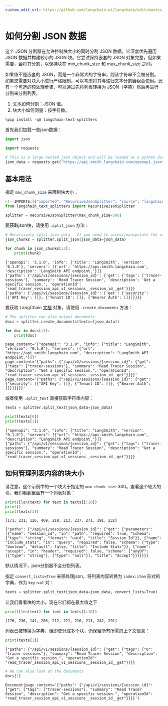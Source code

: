```yaml
---
custom_edit_url: https://github.com/langchain-ai/langchain/edit/master/docs/docs/how_to/recursive_json_splitter.ipynb
---
```

# 如何分割 JSON 数据

这个 JSON 分割器在允许控制块大小的同时分割 JSON 数据。它深度优先遍历 JSON 数据并构建较小的 JSON 块。它尝试保持嵌套的 JSON 对象完整，但如果需要，会将其分割，以保持块在 min_chunk_size 和 max_chunk_size 之间。

如果值不是嵌套的 JSON，而是一个非常大的字符串，则该字符串不会被分割。如果您需要对块大小进行严格限制，可以考虑将其与递归文本分割器组合使用。还有一个可选的预处理步骤，可以通过先将列表转换为 JSON（字典）然后再进行分割来分割列表。

1. 文本如何分割：JSON 值。
2. 块大小如何测量：按字符数。


```python
%pip install -qU langchain-text-splitters
```

首先我们加载一些json数据：


```python
import json

import requests

# This is a large nested json object and will be loaded as a python dict
json_data = requests.get("https://api.smith.langchain.com/openapi.json").json()
```

## 基本用法

指定 `max_chunk_size` 来限制块大小：


```python
<!--IMPORTS:[{"imported": "RecursiveJsonSplitter", "source": "langchain_text_splitters", "docs": "https://python.langchain.com/api_reference/text_splitters/json/langchain_text_splitters.json.RecursiveJsonSplitter.html", "title": "How to split JSON data"}]-->
from langchain_text_splitters import RecursiveJsonSplitter

splitter = RecursiveJsonSplitter(max_chunk_size=300)
```

要获取json块，请使用 `.split_json` 方法：


```python
# Recursively split json data - If you need to access/manipulate the smaller json chunks
json_chunks = splitter.split_json(json_data=json_data)

for chunk in json_chunks[:3]:
    print(chunk)
```
```output
{'openapi': '3.1.0', 'info': {'title': 'LangSmith', 'version': '0.1.0'}, 'servers': [{'url': 'https://api.smith.langchain.com', 'description': 'LangSmith API endpoint.'}]}
{'paths': {'/api/v1/sessions/{session_id}': {'get': {'tags': ['tracer-sessions'], 'summary': 'Read Tracer Session', 'description': 'Get a specific session.', 'operationId': 'read_tracer_session_api_v1_sessions__session_id__get'}}}}
{'paths': {'/api/v1/sessions/{session_id}': {'get': {'security': [{'API Key': []}, {'Tenant ID': []}, {'Bearer Auth': []}]}}}}
```
要获取 LangChain [文档](https://python.langchain.com/api_reference/core/documents/langchain_core.documents.base.Document.html) 对象，请使用 `.create_documents` 方法：


```python
# The splitter can also output documents
docs = splitter.create_documents(texts=[json_data])

for doc in docs[:3]:
    print(doc)
```
```output
page_content='{"openapi": "3.1.0", "info": {"title": "LangSmith", "version": "0.1.0"}, "servers": [{"url": "https://api.smith.langchain.com", "description": "LangSmith API endpoint."}]}'
page_content='{"paths": {"/api/v1/sessions/{session_id}": {"get": {"tags": ["tracer-sessions"], "summary": "Read Tracer Session", "description": "Get a specific session.", "operationId": "read_tracer_session_api_v1_sessions__session_id__get"}}}}'
page_content='{"paths": {"/api/v1/sessions/{session_id}": {"get": {"security": [{"API Key": []}, {"Tenant ID": []}, {"Bearer Auth": []}]}}}}'
```
或者使用 `.split_text` 直接获取字符串内容：


```python
texts = splitter.split_text(json_data=json_data)

print(texts[0])
print(texts[1])
```
```output
{"openapi": "3.1.0", "info": {"title": "LangSmith", "version": "0.1.0"}, "servers": [{"url": "https://api.smith.langchain.com", "description": "LangSmith API endpoint."}]}
{"paths": {"/api/v1/sessions/{session_id}": {"get": {"tags": ["tracer-sessions"], "summary": "Read Tracer Session", "description": "Get a specific session.", "operationId": "read_tracer_session_api_v1_sessions__session_id__get"}}}}
```
## 如何管理列表内容的块大小

请注意，这个示例中的一个块大于指定的 `max_chunk_size` 300。查看这个较大的块，我们看到里面有一个列表对象：


```python
print([len(text) for text in texts][:10])
print()
print(texts[3])
```
```output
[171, 231, 126, 469, 210, 213, 237, 271, 191, 232]

{"paths": {"/api/v1/sessions/{session_id}": {"get": {"parameters": [{"name": "session_id", "in": "path", "required": true, "schema": {"type": "string", "format": "uuid", "title": "Session Id"}}, {"name": "include_stats", "in": "query", "required": false, "schema": {"type": "boolean", "default": false, "title": "Include Stats"}}, {"name": "accept", "in": "header", "required": false, "schema": {"anyOf": [{"type": "string"}, {"type": "null"}], "title": "Accept"}}]}}}}
```
默认情况下，json分割器不会分割列表。

指定 `convert_lists=True` 来预处理json，将列表内容转换为 `index:item` 形式的字典，作为 `key:val` 对：


```python
texts = splitter.split_text(json_data=json_data, convert_lists=True)
```

让我们看看块的大小。现在它们都在最大值之下


```python
print([len(text) for text in texts][:10])
```
```output
[176, 236, 141, 203, 212, 221, 210, 213, 242, 291]
```
列表已被转换为字典，但即使分成多个块，仍保留所有所需的上下文信息：


```python
print(texts[1])
```
```output
{"paths": {"/api/v1/sessions/{session_id}": {"get": {"tags": {"0": "tracer-sessions"}, "summary": "Read Tracer Session", "description": "Get a specific session.", "operationId": "read_tracer_session_api_v1_sessions__session_id__get"}}}}
```

```python
# We can also look at the documents
docs[1]
```



```output
Document(page_content='{"paths": {"/api/v1/sessions/{session_id}": {"get": {"tags": ["tracer-sessions"], "summary": "Read Tracer Session", "description": "Get a specific session.", "operationId": "read_tracer_session_api_v1_sessions__session_id__get"}}}}')
```

